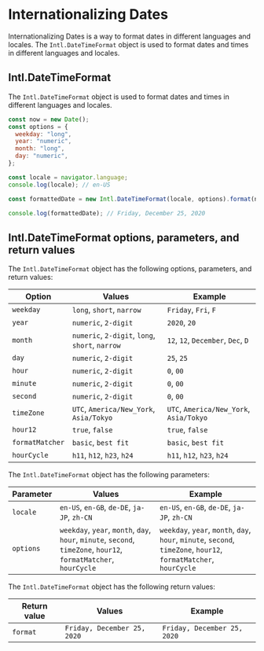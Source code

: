 # Internationalizing Dates

Internationalizing Dates is a way to format dates in different languages and locales. The `Intl.DateTimeFormat` object is used to format dates and times in different languages and locales.

## Intl.DateTimeFormat

The `Intl.DateTimeFormat` object is used to format dates and times in different languages and locales.

```js
const now = new Date();
const options = {
  weekday: "long",
  year: "numeric",
  month: "long",
  day: "numeric",
};

const locale = navigator.language;
console.log(locale); // en-US

const formattedDate = new Intl.DateTimeFormat(locale, options).format(now);

console.log(formattedDate); // Friday, December 25, 2020
```

## Intl.DateTimeFormat options, parameters, and return values

The `Intl.DateTimeFormat` object has the following options, parameters, and return values:

| Option          | Values                                          | Example                                 |
| --------------- | ----------------------------------------------- | --------------------------------------- |
| `weekday`       | `long`, `short`, `narrow`                       | `Friday`, `Fri`, `F`                    |
| `year`          | `numeric`, `2-digit`                            | `2020`, `20`                            |
| `month`         | `numeric`, `2-digit`, `long`, `short`, `narrow` | `12`, `12`, `December`, `Dec`, `D`      |
| `day`           | `numeric`, `2-digit`                            | `25`, `25`                              |
| `hour`          | `numeric`, `2-digit`                            | `0`, `00`                               |
| `minute`        | `numeric`, `2-digit`                            | `0`, `00`                               |
| `second`        | `numeric`, `2-digit`                            | `0`, `00`                               |
| `timeZone`      | `UTC`, `America/New_York`, `Asia/Tokyo`         | `UTC`, `America/New_York`, `Asia/Tokyo` |
| `hour12`        | `true`, `false`                                 | `true`, `false`                         |
| `formatMatcher` | `basic`, `best fit`                             | `basic`, `best fit`                     |
| `hourCycle`     | `h11`, `h12`, `h23`, `h24`                      | `h11`, `h12`, `h23`, `h24`              |

The `Intl.DateTimeFormat` object has the following parameters:

| Parameter | Values                                                                                                            | Example                                                                                                           |
| --------- | ----------------------------------------------------------------------------------------------------------------- | ----------------------------------------------------------------------------------------------------------------- |
| `locale`  | `en-US`, `en-GB`, `de-DE`, `ja-JP`, `zh-CN`                                                                       | `en-US`, `en-GB`, `de-DE`, `ja-JP`, `zh-CN`                                                                       |
| `options` | `weekday`, `year`, `month`, `day`, `hour`, `minute`, `second`, `timeZone`, `hour12`, `formatMatcher`, `hourCycle` | `weekday`, `year`, `month`, `day`, `hour`, `minute`, `second`, `timeZone`, `hour12`, `formatMatcher`, `hourCycle` |

The `Intl.DateTimeFormat` object has the following return values:

| Return value | Values                      | Example                     |
| ------------ | --------------------------- | --------------------------- |
| `format`     | `Friday, December 25, 2020` | `Friday, December 25, 2020` |
